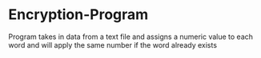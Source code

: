 # Encryption-Program
Program takes in data from a text file and assigns a numeric value to each word and will apply the same number if the word already exists
